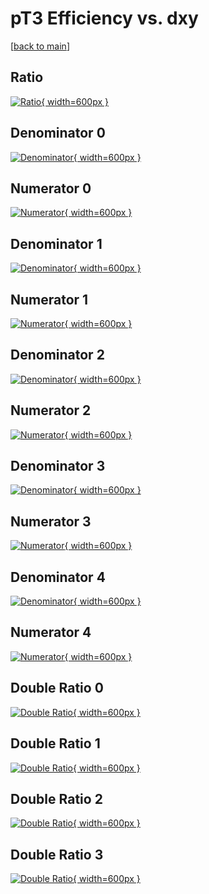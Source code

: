 # pT3 Efficiency vs. dxy

[[back to main](./)]



## Ratio

[![Ratio](../mtv/var/pT3_xtr_321_-1_eff_dxy.png){ width=600px }](../mtv/var/pT3_xtr_321_-1_eff_dxy.pdf)

## Denominator 0

[![Denominator](../mtv/den/pT3_xtr_321_-1_eff_dxy_den0.png){ width=600px }](../mtv/den/pT3_xtr_321_-1_eff_dxy_den0.pdf)

## Numerator 0

[![Numerator](../mtv/num/pT3_xtr_321_-1_eff_dxy_num0.png){ width=600px }](../mtv/num/pT3_xtr_321_-1_eff_dxy_num0.pdf)

## Denominator 1

[![Denominator](../mtv/den/pT3_xtr_321_-1_eff_dxy_den1.png){ width=600px }](../mtv/den/pT3_xtr_321_-1_eff_dxy_den1.pdf)

## Numerator 1

[![Numerator](../mtv/num/pT3_xtr_321_-1_eff_dxy_num1.png){ width=600px }](../mtv/num/pT3_xtr_321_-1_eff_dxy_num1.pdf)

## Denominator 2

[![Denominator](../mtv/den/pT3_xtr_321_-1_eff_dxy_den2.png){ width=600px }](../mtv/den/pT3_xtr_321_-1_eff_dxy_den2.pdf)

## Numerator 2

[![Numerator](../mtv/num/pT3_xtr_321_-1_eff_dxy_num2.png){ width=600px }](../mtv/num/pT3_xtr_321_-1_eff_dxy_num2.pdf)

## Denominator 3

[![Denominator](../mtv/den/pT3_xtr_321_-1_eff_dxy_den3.png){ width=600px }](../mtv/den/pT3_xtr_321_-1_eff_dxy_den3.pdf)

## Numerator 3

[![Numerator](../mtv/num/pT3_xtr_321_-1_eff_dxy_num3.png){ width=600px }](../mtv/num/pT3_xtr_321_-1_eff_dxy_num3.pdf)

## Denominator 4

[![Denominator](../mtv/den/pT3_xtr_321_-1_eff_dxy_den4.png){ width=600px }](../mtv/den/pT3_xtr_321_-1_eff_dxy_den4.pdf)

## Numerator 4

[![Numerator](../mtv/num/pT3_xtr_321_-1_eff_dxy_num4.png){ width=600px }](../mtv/num/pT3_xtr_321_-1_eff_dxy_num4.pdf)

## Double Ratio 0

[![Double Ratio](../mtv/ratio/pT3_xtr_321_-1_eff_dxy_ratio0.png){ width=600px }](../mtv/ratio/pT3_xtr_321_-1_eff_dxy_ratio0.pdf)

## Double Ratio 1

[![Double Ratio](../mtv/ratio/pT3_xtr_321_-1_eff_dxy_ratio1.png){ width=600px }](../mtv/ratio/pT3_xtr_321_-1_eff_dxy_ratio1.pdf)

## Double Ratio 2

[![Double Ratio](../mtv/ratio/pT3_xtr_321_-1_eff_dxy_ratio2.png){ width=600px }](../mtv/ratio/pT3_xtr_321_-1_eff_dxy_ratio2.pdf)

## Double Ratio 3

[![Double Ratio](../mtv/ratio/pT3_xtr_321_-1_eff_dxy_ratio3.png){ width=600px }](../mtv/ratio/pT3_xtr_321_-1_eff_dxy_ratio3.pdf)

